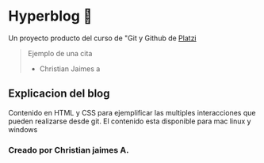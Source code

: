 # Hyperblog 💚
Un proyecto producto del  curso de "Git y Github de [Platzi](https://platzi.com/ "Platzi")
> Ejemplo de una cita 
> -  Christian Jaimes a

## Explicacion del blog
Contenido en HTML y CSS para ejemplificar las multiples interacciones que pueden realizarse desde  git. 
El contenido esta disponible para mac linux y windows
### Creado por Christian jaimes A.